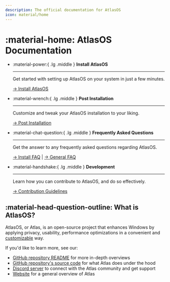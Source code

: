 ```yaml
---
description: The official documentation for AtlasOS
icon: material/home
---
```


# :material-home: AtlasOS Documentation

<div class="grid cards" markdown>

-   :material-power:{ .lg .middle } __Install AtlasOS__

    ---

    Get started with setting up AtlasOS on your system in just a few minutes.

    [-> Install AtlasOS](getting-started/installation.md)

-   :material-wrench:{ .lg .middle } __Post Installation__

    ---

    Customize and tweak your AtlasOS installation to your liking.

    [-> Post Installation](getting-started/post-installation/atlas-folder/general-configuration.md)

-   :material-chat-question:{ .lg .middle } __Frequently Asked Questions__

    ---

    Get the answer to any frequently asked questions regarding AtlasOS.

    [-> Install FAQ](install-faq/removed-features.md) | [-> General FAQ](general-faq/atlas-and-security.md)

-   :material-handshake:{ .lg .middle } __Development__

    ---

    Learn how you can contribute to AtlasOS, and do so effectively.

    [-> Contribution Guidelines](contributing/contribution-guidelines.md)

</div>

## :material-head-question-outline: What is AtlasOS?

AtlasOS, or Atlas, is an open-source project that enhances Windows by applying privacy, usability, performance optimizations in a convenient and [customizable](getting-started/post-installation/atlas-folder/general-configuration.md) way.

If you'd like to learn more, see our:

- [GitHub repository README](https://github.com/Atlas-OS/Atlas) for more in-depth overviews
- [GitHub repository's source code](https://github.com/Atlas-OS/Atlas/tree/main/src) for what Atlas does under the hood
- [Discord server](https://discord.atlasos.net/) to connect with the Atlas community and get support
- [Website](https://atlasos.net/) for a general overview of Atlas

